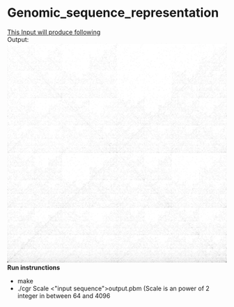 # Genomic_sequence_representation
[This Input will produce following](https://raw.githubusercontent.com/shubh-sohi/Genomic_sequence_representation/master/cgr_test_files/HUMHBB.txt)  
Output:
![](https://github.com/shubh-sohi/Genomic_sequence_representation/blob/master/SC1.png)
**Run instrunctions**
* make
* ./cgr Scale <"input sequence">output.pbm (Scale is an power of 2 integer in between 64 and 4096
